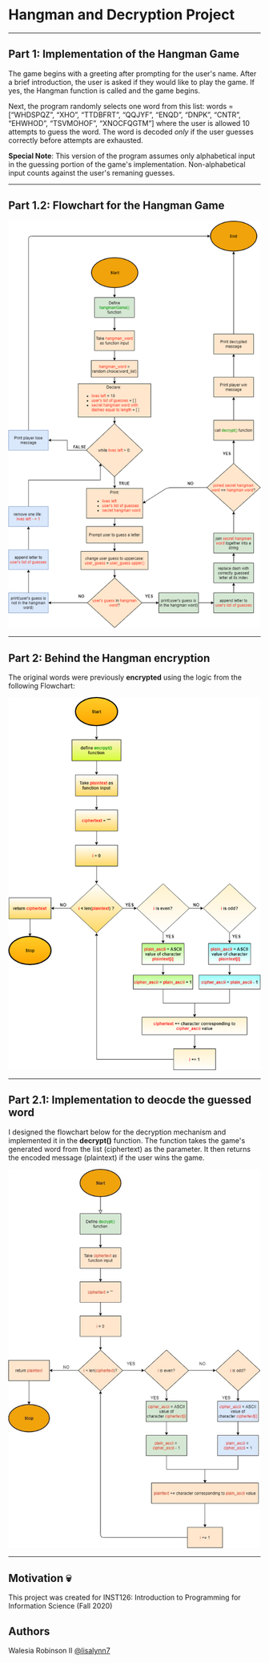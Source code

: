 # Hangman and Decryption Project
- - - - - - - - - - - -
## Part 1: Implementation of the Hangman Game

The game begins with a greeting after prompting for the user's name. After a brief introduction, the user is asked if they would like to play the game.
If yes, the Hangman function is called and the game begins.

Next, the program randomly selects one word from this list: words = [“WHDSPQZ”, “XHO”, “TTDBFRT”, “QQJYF”, “ENQD”, “DNPK”, “CNTR”, “EHWHOD”, “TSVMOHOF”, “XNOCFQGTM”]
where the user is allowed 10 attempts to guess the word. The word is decoded *only* if the user guesses correctly before attempts are exhausted.

**Special Note**: This version of the program assumes only alphabetical input in the guessing portion of the game's implementation. Non-alphabetical input counts against the user's remaning guesses.
- - - - - - - - - - - - - 
## Part 1.2: Flowchart for the Hangman Game

![flowchart](https://github.com/lisalynn7/hangman-and-decryption/blob/main/hangmangame.png)
- - - - - - - - - - - - - 
## Part 2: Behind the Hangman encryption
The original words were previously **encrypted** using the logic from the following Flowchart: 

![flowchart](https://github.com/lisalynn7/hangman-and-decryption/blob/main/encode.png)

- - - - - - - - - - - 
## Part 2.1: Implementation to deocde the guessed word
I designed the flowchart below for the decryption mechanism and implemented it in the **decrypt()** function. The function takes the game's generated word from the list (ciphertext) as the parameter. It then returns the encoded message (plaintext) if the user wins the game. 

![flowchart](https://github.com/lisalynn7/hangman-and-decryption/blob/main/decode.jpg)
- - - - - - 
## Motivation :skull:
This project was created for INST126: Introduction to Programming for Information Science (Fall 2020)

## Authors
Walesia Robinson II
[@lisalynn7](http://github.com/lisalynn7)
